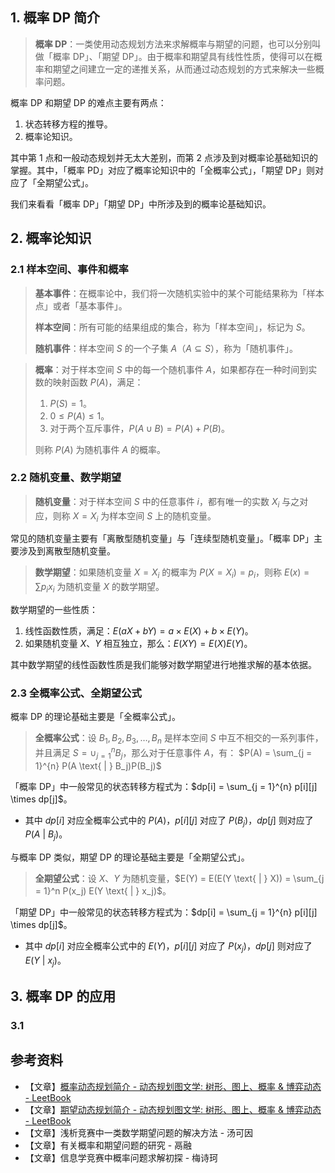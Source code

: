## 1. 概率 DP 简介

> **概率 DP**：一类使用动态规划方法来求解概率与期望的问题，也可以分别叫做「概率 DP」、「期望 DP」。由于概率和期望具有线性性质，使得可以在概率和期望之间建立一定的递推关系，从而通过动态规划的方式来解决一些概率问题。

概率 DP 和期望 DP 的难点主要有两点：

1. 状态转移方程的推导。
2. 概率论知识。

其中第 $1$ 点和一般动态规划并无太大差别，而第 $2$ 点涉及到对概率论基础知识的掌握。其中，「概率 PD」对应了概率论知识中的「全概率公式」，「期望 DP」则对应了「全期望公式」。

我们来看看「概率 DP」「期望 DP」中所涉及到的概率论基础知识。

## 2. 概率论知识

### 2.1 样本空间、事件和概率

> **基本事件**：在概率论中，我们将一次随机实验中的某个可能结果称为「样本点」或者「基本事件」。
>
> **样本空间**：所有可能的结果组成的集合，称为「样本空间」，标记为 $S$。
>
> **随机事件**：样本空间 $S$ 的一个子集 $A$（$A \subseteq S$），称为「随机事件」。

> **概率**：对于样本空间 $S$ 中的每一个随机事件 $A$，如果都存在一种时间到实数的映射函数 $P(A)$，满足：
>
> 1. $P(S) = 1$。
>2. $0 \le P(A) \le 1$。
> 3. 对于两个互斥事件，$P(A \cup B) = P(A) + P(B)$。
>
> 则称 $P(A)$ 为随机事件 $A$ 的概率。

### 2.2 随机变量、数学期望

> **随机变量**：对于样本空间 $S$ 中的任意事件 $i$，都有唯一的实数 $X_i$ 与之对应，则称 $X = X_i$ 为样本空间 $S$ 上的随机变量。

常见的随机变量主要有「离散型随机变量」与「连续型随机变量」。「概率 DP」主要涉及到离散型随机变量。

> **数学期望**：如果随机变量 $X = X_i$ 的概率为 $P(X = X_i) = p_i$，则称 $E(x) = \sum p_ix_i$ 为随机变量 $X$ 的数学期望。

数学期望的一些性质：

1. 线性函数性质，满足：$E(aX + bY) = a \times E(X) + b \times E(Y)$。
2. 如果随机变量 $X$、$Y$ 相互独立，那么：$E(XY) = E(X)E(Y)$。

其中数学期望的线性函数性质是我们能够对数学期望进行地推求解的基本依据。

### 2.3 全概率公式、全期望公式

概率 DP 的理论基础主要是「全概率公式」。

> **全概率公式**：设 $B_1, B_2, B_3, …, B_n$ 是样本空间 $S$ 中互不相交的一系列事件，并且满足 $S = \cup_{j = 1}^n B_j$，那么对于任意事件 $A$，有： $P(A) = \sum_{j = 1}^{n} P(A \text{ | } B_j)P(B_j)$

「概率 DP」中一般常见的状态转移方程式为：$dp[i] = \sum_{j = 1}^{n} p[i][j] \times dp[j]$。

- 其中 $dp[i]$ 对应全概率公式中的 $P(A)$，$p[i][j]$ 对应了 $P(B_j)$，$dp[j]$ 则对应了 $P(A \text{ | } B_j)$。

与概率 DP 类似，期望 DP 的理论基础主要是「全期望公式」。

> **全期望公式**：设 $X$、$Y$ 为随机变量，$E(Y) = E(E(Y \text{ | } X)) = \sum_{j = 1}^n P(x_j) E(Y \text{ | } x_j)$。

「期望 DP」中一般常见的状态转移方程式为：$dp[i] = \sum_{j = 1}^{n} p[i][j] \times dp[j]$。

- 其中 $dp[i]$ 对应全概率公式中的 $E(Y)$，$p[i][j]$ 对应了 $P(x_j)$，$dp[j]$ 则对应了 $E(Y \text{ | } x_j)$。

## 3. 概率 DP 的应用

### 3.1 

## 参考资料

- 【文章】[概率动态规划简介 - 动态规划图文学: 树形、图上、概率 & 博弈动态 - LeetBook](https://leetcode.cn/leetbook/read/dynamic-programming-3-plus/nmnp61/)
- 【文章】[期望动态规划简介 - 动态规划图文学: 树形、图上、概率 & 博弈动态 - LeetBook](https://leetcode.cn/leetbook/read/dynamic-programming-3-plus/nmwjt6/)
- 【文章】浅析竞赛中一类数学期望问题的解决方法 - 汤可因
- 【文章】有关概率和期望问题的研究 - 鬲融
- 【文章】信息学竞赛中概率问题求解初探 - 梅诗珂